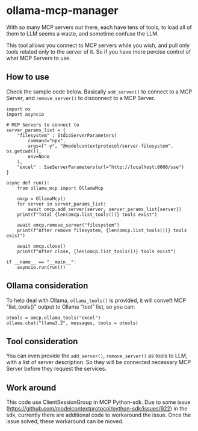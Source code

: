 # ollama-mcp-manager

With so many MCP servers out there, each have tens of tools, to load all of them to LLM seems a waste, and sometime confuse the LLM.

This tool allows you connect to MCP servers while you wish, and pull only tools related only to the server of it. So if you have more percise control of what MCP Servers to use.

## How to use

Check the sample code below. Basically `add_server()` to connect to a MCP Server, and `remove_server()` to disconnect to a MCP Server. 

```
import os
import asyncio

# MCP Servers to connect to
server_params_list = {
    "filesystem" : StdioServerParameters(
        command="npx", 
        args=["-y", "@modelcontextprotocol/server-filesystem", os.getcwd()],
        env=None
    ),
    "excel" : SseServerParameters(url="http://localhost:8000/sse")
}

async def run():
    from ollama_mcp import OllamaMcp

    omcp = OllamaMcp()
    for server in server_params_list:
        await omcp.add_server(server, server_params_list[server])
    print(f"Total {len(omcp.list_tools())} tools exist")

    await omcp.remove_server("filesystem")
    print(f"After remove filesystem, {len(omcp.list_tools())} tools exist")

    await omcp.close()
    print(f"After close, {len(omcp.list_tools())} tools exist")

if __name__ == "__main__":
    asyncio.run(run())
```

## Ollama consideration

To help deal with Ollama, `ollama_tools()` is provided, it will conveft MCP "list_tools()" output to Ollama "tool" list, so you can:

```
otools = omcp.ollama_tools("excel")
ollama.chat("llama3.2", messages, tools = otools)
```

## Tool consideration
You can even provide the `add_server()`, `remove_server()` as tools to LLM, with a list of server description. So they will be connected necessary MCP Server before they request the services.

## Work around
This code use ClientSessionGroup in MCP Python-sdk. Due to some issue (https://github.com/modelcontextprotocol/python-sdk/issues/922) in the sdk, currently there are additional code to workaround the issue. Once the issue solved, these workaround can be moved.




